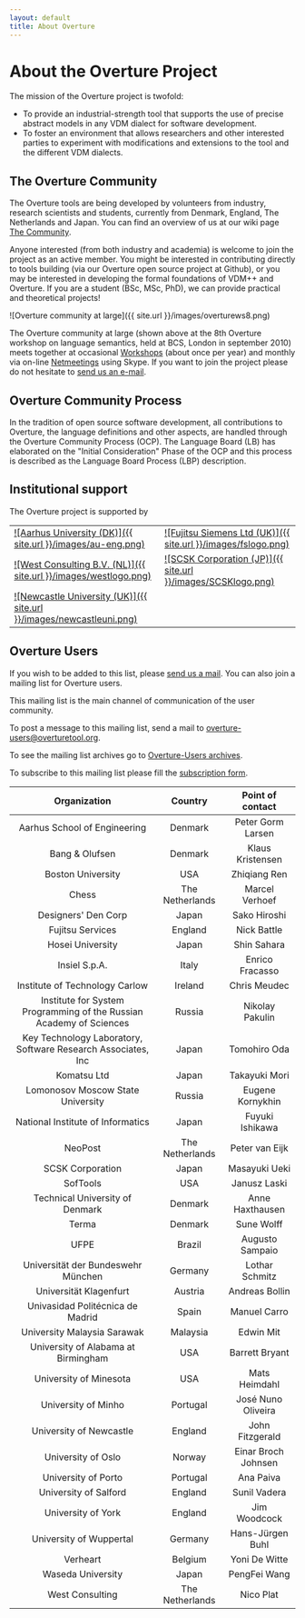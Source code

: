 ```yaml
---
layout: default
title: About Overture
---
```


# About the Overture Project

The mission of the Overture project is twofold:

- To provide an industrial-strength tool that supports the use of
  precise abstract models in any VDM dialect for software development.
- To foster an environment that allows researchers and other
  interested parties to experiment with modifications and extensions
  to the tool and the different VDM dialects.

## The Overture Community

The Overture tools are being developed by volunteers from industry,
research scientists and students, currently from Denmark, England, The
Netherlands and Japan.  You can find an overview of us at our wiki
page
[The Community](http://wiki.overturetool.org/index.php?title=The_Community).

Anyone interested (from both industry and academia) is welcome to join
the project as an active member.  You might be interested in
contributing directly to tools building (via our Overture open source
project at Github), or you may be interested in developing the formal
foundations of VDM++ and Overture.  If you are a student (BSc, MSc,
PhD), we can provide practical and theoretical projects!

![Overture community at large]({{ site.url }}/images/overturews8.png)

The Overture community at large (shown above at the 8th Overture
workshop on language semantics, held at BCS, London in september 2010)
meets together at occasional
[Workshops](http://wiki.overturetool.org/index.php/Workshops) (about
once per year) and monthly via on-line
[Netmeetings](http://wiki.overturetool.org/index.php/NetMeetings)
using Skype.  If you want to join the project please do not hesitate
to [send us an e-mail](mailto:info@overturetool.org).

## Overture Community Process

In the tradition of open source software development, all
contributions to Overture, the language definitions and other aspects,
are handled through the Overture Community Process (OCP).  The
Language Board (LB) has elaborated on the "Initial Consideration"
Phase of the OCP and this process is described as the Language Board
Process (LBP) description.

## Institutional support

The Overture project is supported by

|||
|----|----|
| [ ![Aarhus University (DK)]({{ site.url }}/images/au-eng.png) ](http://eng.au.dk/en/) | [ ![Fujitsu Siemens Ltd (UK)]({{ site.url }}/images/fslogo.png) ](http://uk.fujitsu.com)				|
| [ ![West Consulting B.V. (NL)]({{ site.url }}/images/westlogo.png) ](http://www.west.nl)                 | [ ![SCSK Corporation (JP)]({{ site.url }}/images/SCSKlogo.png) ](http://www.scsk.jp/index_en.html) |
| [ ![Newcastle University (UK)]({{ site.url }}/images/newcastleuni.png) ](http://www.ncl.ac.uk/)          |                                                                                                        |

## Overture Users

If you wish to be added to this list, please
[send us a mail](mailto:info@overturetool.org). You can also join a
mailing list for Overture users.

This mailing list is the main channel of communication of the user
community.

To post a message to this mailing list, send a mail to
[overture-users@overturetool.org](mailto:overture-users@overturetool.org).

To see the mailing list archives go to
[Overture-Users archives](http://overturetool.hosting.west.nl/mailman/private/overture-users/).

To subscribe to this mailing list please fill the
[subscription form](http://overturetool.hosting.west.nl/mailman/listinfo/overture-users).

| Organization | Country | Point of contact |
|:------------:|:-------:|:----------------:|
| Aarhus School of Engineering | Denmark | Peter Gorm Larsen |
| Bang & Olufsen | Denmark | Klaus Kristensen |
| Boston University | USA | Zhiqiang Ren |
| Chess | The Netherlands | Marcel Verhoef |
| Designers' Den Corp | Japan | Sako Hiroshi |
| Fujitsu Services | England | Nick Battle |
| Hosei University | Japan | Shin Sahara |
| Insiel S.p.A. | Italy | Enrico Fracasso |
| Institute of Technology Carlow | Ireland | Chris Meudec |
| Institute for System Programming of the Russian Academy of Sciences | Russia | Nikolay Pakulin |
| Key Technology Laboratory, Software Research Associates, Inc | Japan | Tomohiro Oda |
| Komatsu Ltd | Japan | Takayuki Mori |
| Lomonosov Moscow State University | Russia | Eugene Kornykhin |
| National Institute of Informatics | Japan | Fuyuki Ishikawa |
| NeoPost | The Netherlands | Peter van Eijk |
| SCSK Corporation | Japan | Masayuki Ueki |
| SofTools | USA | Janusz Laski |
| Technical University of Denmark | Denmark | Anne Haxthausen |
| Terma | Denmark | Sune Wolff |
| UFPE | Brazil | Augusto Sampaio |
| Universität der Bundeswehr München | Germany | Lothar Schmitz |
| Universität Klagenfurt | Austria | Andreas Bollin |
| Univasidad Politécnica de Madrid | Spain | Manuel Carro |
| University Malaysia Sarawak | Malaysia | Edwin Mit |
| University of Alabama at Birmingham | USA | Barrett Bryant |
| University of Minesota | USA | Mats Heimdahl |
| University of Minho | Portugal | José Nuno Oliveira |
| University of Newcastle | England | John Fitzgerald |
| University of Oslo | Norway | Einar Broch Johnsen |
| University of Porto | Portugal | Ana Paiva |
| University of Salford | England | Sunil Vadera |
| University of York | England | Jim Woodcock |
| University of Wuppertal | Germany | Hans-Jürgen Buhl |
| Verheart | Belgium | Yoni De Witte |
| Waseda University | Japan | PengFei Wang |
| West Consulting | The Netherlands | Nico Plat |
